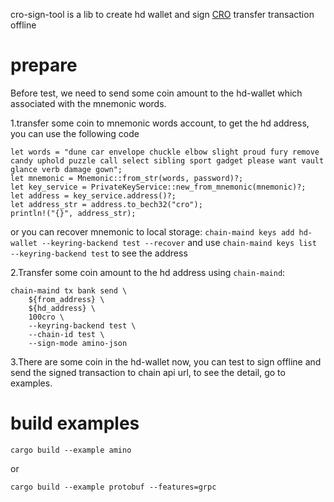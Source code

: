 cro-sign-tool is a lib to create hd wallet and sign [CRO](https://github.com/crypto-com/chain-main) transfer transaction offline

# prepare
Before test, we need to send some coin amount to the hd-wallet which associated with the mnemonic words.

1.transfer some coin to mnemonic words account, to get the hd address, you can use the following code
```
let words = "dune car envelope chuckle elbow slight proud fury remove candy uphold puzzle call select sibling sport gadget please want vault glance verb damage gown";
let mnemonic = Mnemonic::from_str(words, password)?;
let key_service = PrivateKeyService::new_from_mnemonic(mnemonic)?;
let address = key_service.address()?;
let address_str = address.to_bech32("cro");
println!("{}", address_str);
```
or you can recover mnemonic to local storage:
`chain-maind keys add hd-wallet --keyring-backend test --recover`
and use `chain-maind keys list --keyring-backend test` to see the address

2.Transfer some coin amount to the hd address using `chain-maind`:
```
chain-maind tx bank send \
    ${from_address} \
    ${hd_address} \
    100cro \
    --keyring-backend test \
    --chain-id test \
    --sign-mode amino-json
```

3.There are some coin in the hd-wallet now, you can test to sign offline and send the signed transaction to chain api url, to see the detail, go to examples.

# build examples
`cargo build --example amino`

or 

`cargo build --example protobuf --features=grpc`